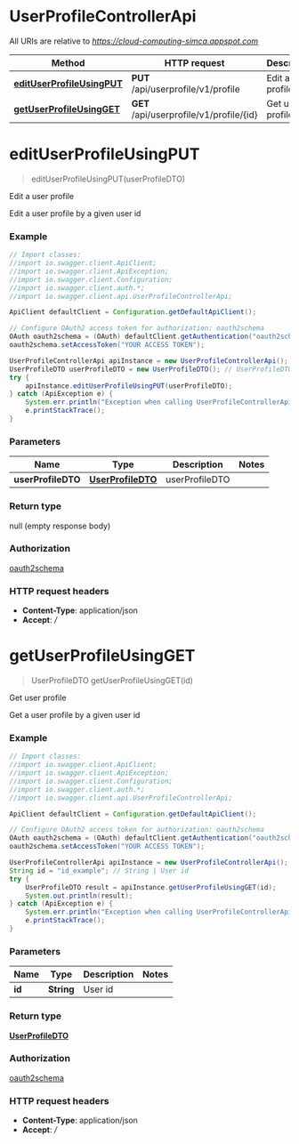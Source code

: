 # UserProfileControllerApi

All URIs are relative to *https://cloud-computing-simca.appspot.com*

Method | HTTP request | Description
------------- | ------------- | -------------
[**editUserProfileUsingPUT**](UserProfileControllerApi.md#editUserProfileUsingPUT) | **PUT** /api/userprofile/v1/profile | Edit a user profile
[**getUserProfileUsingGET**](UserProfileControllerApi.md#getUserProfileUsingGET) | **GET** /api/userprofile/v1/profile/{id} | Get user profile


<a name="editUserProfileUsingPUT"></a>
# **editUserProfileUsingPUT**
> editUserProfileUsingPUT(userProfileDTO)

Edit a user profile

Edit a user profile by a given user id

### Example
```java
// Import classes:
//import io.swagger.client.ApiClient;
//import io.swagger.client.ApiException;
//import io.swagger.client.Configuration;
//import io.swagger.client.auth.*;
//import io.swagger.client.api.UserProfileControllerApi;

ApiClient defaultClient = Configuration.getDefaultApiClient();

// Configure OAuth2 access token for authorization: oauth2schema
OAuth oauth2schema = (OAuth) defaultClient.getAuthentication("oauth2schema");
oauth2schema.setAccessToken("YOUR ACCESS TOKEN");

UserProfileControllerApi apiInstance = new UserProfileControllerApi();
UserProfileDTO userProfileDTO = new UserProfileDTO(); // UserProfileDTO | userProfileDTO
try {
    apiInstance.editUserProfileUsingPUT(userProfileDTO);
} catch (ApiException e) {
    System.err.println("Exception when calling UserProfileControllerApi#editUserProfileUsingPUT");
    e.printStackTrace();
}
```

### Parameters

Name | Type | Description  | Notes
------------- | ------------- | ------------- | -------------
 **userProfileDTO** | [**UserProfileDTO**](UserProfileDTO.md)| userProfileDTO |

### Return type

null (empty response body)

### Authorization

[oauth2schema](../README.md#oauth2schema)

### HTTP request headers

 - **Content-Type**: application/json
 - **Accept**: */*

<a name="getUserProfileUsingGET"></a>
# **getUserProfileUsingGET**
> UserProfileDTO getUserProfileUsingGET(id)

Get user profile

Get a user profile by a given user id

### Example
```java
// Import classes:
//import io.swagger.client.ApiClient;
//import io.swagger.client.ApiException;
//import io.swagger.client.Configuration;
//import io.swagger.client.auth.*;
//import io.swagger.client.api.UserProfileControllerApi;

ApiClient defaultClient = Configuration.getDefaultApiClient();

// Configure OAuth2 access token for authorization: oauth2schema
OAuth oauth2schema = (OAuth) defaultClient.getAuthentication("oauth2schema");
oauth2schema.setAccessToken("YOUR ACCESS TOKEN");

UserProfileControllerApi apiInstance = new UserProfileControllerApi();
String id = "id_example"; // String | User id
try {
    UserProfileDTO result = apiInstance.getUserProfileUsingGET(id);
    System.out.println(result);
} catch (ApiException e) {
    System.err.println("Exception when calling UserProfileControllerApi#getUserProfileUsingGET");
    e.printStackTrace();
}
```

### Parameters

Name | Type | Description  | Notes
------------- | ------------- | ------------- | -------------
 **id** | **String**| User id |

### Return type

[**UserProfileDTO**](UserProfileDTO.md)

### Authorization

[oauth2schema](../README.md#oauth2schema)

### HTTP request headers

 - **Content-Type**: application/json
 - **Accept**: */*

